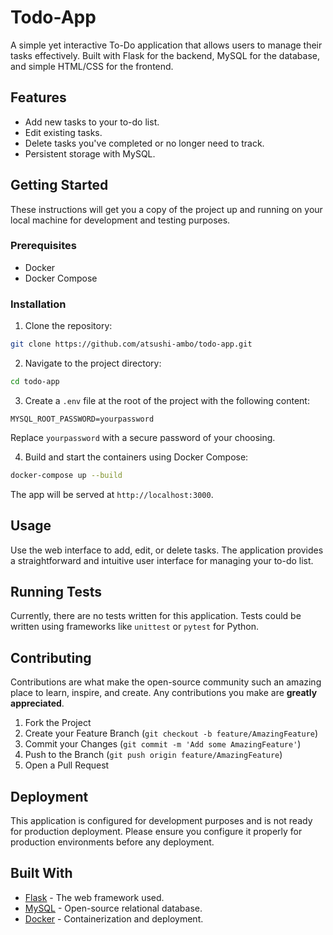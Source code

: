 # Todo-App

A simple yet interactive To-Do application that allows users to manage their tasks effectively. Built with Flask for the backend, MySQL for the database, and simple HTML/CSS for the frontend.

## Features

- Add new tasks to your to-do list.
- Edit existing tasks.
- Delete tasks you've completed or no longer need to track.
- Persistent storage with MySQL.

## Getting Started

These instructions will get you a copy of the project up and running on your local machine for development and testing purposes.

### Prerequisites

- Docker
- Docker Compose

### Installation

1. Clone the repository:
```bash
git clone https://github.com/atsushi-ambo/todo-app.git
```

2. Navigate to the project directory:
```bash
cd todo-app
```

3. Create a `.env` file at the root of the project with the following content:
```env
MYSQL_ROOT_PASSWORD=yourpassword
```
Replace `yourpassword` with a secure password of your choosing.

4. Build and start the containers using Docker Compose:
```bash
docker-compose up --build
```
The app will be served at `http://localhost:3000`.

## Usage

Use the web interface to add, edit, or delete tasks. The application provides a straightforward and intuitive user interface for managing your to-do list.

## Running Tests

Currently, there are no tests written for this application. Tests could be written using frameworks like `unittest` or `pytest` for Python.

## Contributing

Contributions are what make the open-source community such an amazing place to learn, inspire, and create. Any contributions you make are **greatly appreciated**.

1. Fork the Project
2. Create your Feature Branch (`git checkout -b feature/AmazingFeature`)
3. Commit your Changes (`git commit -m 'Add some AmazingFeature'`)
4. Push to the Branch (`git push origin feature/AmazingFeature`)
5. Open a Pull Request

## Deployment

This application is configured for development purposes and is not ready for production deployment. Please ensure you configure it properly for production environments before any deployment.

## Built With

- [Flask](http://flask.pocoo.org/) - The web framework used.
- [MySQL](https://www.mysql.com/) - Open-source relational database.
- [Docker](https://www.docker.com/) - Containerization and deployment.
